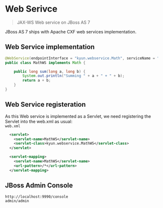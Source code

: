 # Web Serivce
> JAX-WS Web service on JBoss AS 7

JBoss AS 7 ships with Apache CXF web services implementation.

## Web Service implementation
```java
@WebService(endpointInterface = "kyun.webservice.Math", serviceName = "MathWS")
public class MathWS implements Math {

	public long sum(long a, long b) {
		System.out.println("Summing " + a + " + " + b);
		return a + b;
	}
}
```

## Web Service registeration
As this Web service is implemented as a Servlet, we need registering the Servlet into the web.xml as usual:  
`web.xml`
```xml
  <servlet>
    <servlet-name>MathWS</servlet-name>
    <servlet-class>kyun.webservice.MathWS</servlet-class>
  </servlet>

  <servlet-mapping>
    <servlet-name>MathWS</servlet-name>
    <url-pattern>/*</url-pattern>
  </servlet-mapping> 
```

## JBoss Admin Console
```
http://localhost:9990/console
admin/admin
```
